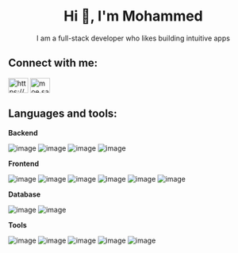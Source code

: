 <h1 align="center">Hi 👋, I'm Mohammed</h1>
<p align="center">I am a full-stack developer who likes building intuitive apps</p>


## Connect with me:

<p align="left">
<a href="https://linkedin.com/in/https://www.linkedin.com/in/msalah100/" target="blank"><img align="center" src="https://raw.githubusercontent.com/rahuldkjain/github-profile-readme-generator/master/src/images/icons/Social/linked-in-alt.svg" alt="https://www.linkedin.com/in/msalah100/" height="30" width="40" /></a>
<a href="https://instagram.com/moe.salah__" target="blank"><img align="center" src="https://raw.githubusercontent.com/rahuldkjain/github-profile-readme-generator/master/src/images/icons/Social/instagram.svg" alt="moe.salah__" height="30" width="40" /></a>
</p>


## Languages and tools:
**Backend**

![image](https://github.com/mohammed-ms1912733/mohammed-ms1912733/assets/81565686/c2f387dd-21eb-44ff-b876-717c12123c4f)
![image](https://github.com/mohammed-ms1912733/mohammed-ms1912733/assets/81565686/1ec02206-f62b-43a2-90bd-ce64d0a9b4d2)
![image](https://github.com/mohammed-ms1912733/mohammed-ms1912733/assets/81565686/2d6baa2e-c588-4560-8a5c-0804dc55ebdc)
![image](https://github.com/mohammed-ms1912733/mohammed-ms1912733/assets/81565686/bc882ecb-e883-495d-a80d-e6b7504c98b6)


**Frontend**

![image](https://github.com/mohammed-ms1912733/mohammed-ms1912733/assets/81565686/9d19a35a-8ed3-496a-9e64-ea731537918f)
![image](https://github.com/mohammed-ms1912733/mohammed-ms1912733/assets/81565686/df9f6f15-e1c0-4763-9f50-418f4ed49bfb)
![image](https://github.com/mohammed-ms1912733/mohammed-ms1912733/assets/81565686/8dfb7527-e2a0-4006-8328-93ac0f0d1ac2)
![image](https://github.com/mohammed-ms1912733/mohammed-ms1912733/assets/81565686/c09d1461-fd36-41a4-8318-685d85bf1852)
![image](https://github.com/mohammed-ms1912733/mohammed-ms1912733/assets/81565686/785db882-795a-40e9-8650-42b4acd3983c)
![image](https://github.com/mohammed-ms1912733/mohammed-ms1912733/assets/81565686/9f4f0dd7-8c87-4fe5-8e35-4f9e721b3940)

**Database**

![image](https://github.com/mohammed-ms1912733/mohammed-ms1912733/assets/81565686/151eb337-b975-49ca-9031-aea2d52732bc)
![image](https://github.com/mohammed-ms1912733/mohammed-ms1912733/assets/81565686/b2d2b1fb-8ff8-4eff-9be5-378aab36e19b)

**Tools**

![image](https://github.com/mohammed-ms1912733/mohammed-ms1912733/assets/81565686/b68865f2-e2fc-4f41-af4e-4d977c9c7269)
![image](https://github.com/mohammed-ms1912733/mohammed-ms1912733/assets/81565686/4ce8db61-0c6d-418c-a2e6-96c401fa10a4)
![image](https://github.com/mohammed-ms1912733/mohammed-ms1912733/assets/81565686/759b344e-6732-4872-b9da-7d12e0627a1e)
![image](https://github.com/mohammed-ms1912733/mohammed-ms1912733/assets/81565686/f49aa7fc-02b6-48bd-8ea2-06456d644321)
![image](https://github.com/mohammed-ms1912733/mohammed-ms1912733/assets/81565686/abbac29e-f3c0-4b9f-acf6-e300a903e902)




